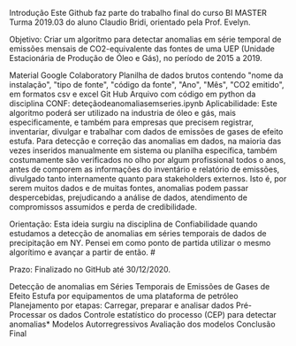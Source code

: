 Introdução
Este Github faz parte do trabalho final do curso BI MASTER Turma 2019.03 do aluno Claudio Bridi, orientado pela Prof. Evelyn.

Objetivo:
Criar um algoritmo para detectar anomalias em série temporal de emissões mensais de CO2-equivalente das fontes de uma UEP (Unidade Estacionária de Produção de Óleo e Gás), no período de 2015 a 2019.

Material
Google Colaboratory
Planilha de dados brutos contendo "nome da instalação", "tipo de fonte", "código da fonte", "Ano", "Mês", "CO2 emitido", em formatos csv e excel
Git Hub
Arquivo com código em python da disciplina CONF: deteçãodeanomaliasemseries.ipynb
Aplicabilidade:
Este algoritmo poderá ser utilizado na industria de óleo e gás, mais especificamente, e também para empresas que precisem registrar, inventariar, divulgar e trabalhar com dados de emissões de gases de efeito estufa. Para detecção e correção das anomalias em dados, na maioria das vezes inseridos manualmente em sistema ou planilha específica, também costumamente são verificados no olho por algum profissional todos o anos, antes de comporem as informações do inventário e relatório de emissões, divulgado tanto internamente quanto para stakeholders externos. Isto é, por serem muitos dados e de muitas fontes, anomalias podem passar despercebidas, prejudicando a análise de dados, atendimento de compromissos assumidos e perda de credibilidade.

Orientação:
Esta ideia surgiu na disciplina de Confiabilidade quando estudamos a detecção de anomalias em séries temporais de dados de precipitação em NY. Pensei em como ponto de partida utilizar o mesmo algorítimo e avançar a partir de então. #

Prazo:
Finalizado no GitHub até 30/12/2020.

Detecção de anomalias em Séries Temporais de Emissões de Gases de Efeito Estufa por equipamentos de uma plataforma de petróleo
Planejamento por etapas:
Carregar, preparar e analisar dados
Pré-Processar os dados
Controle estatístico do processo (CEP) para detectar anomalias*
Modelos Autorregressivos
Avaliação dos modelos
Conclusão Final
